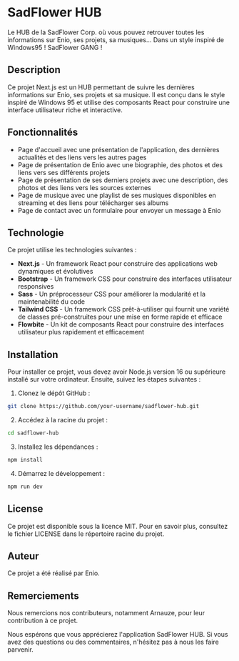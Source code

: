 # SadFlower HUB

Le HUB de la SadFlower Corp. où vous pouvez retrouver toutes les informations sur Enio, ses projets, sa musiques... Dans un style inspiré de Windows95 ! SadFlower GANG !

## Description

Ce projet Next.js est un HUB permettant de suivre les dernières informations sur Enio, ses projets et sa musique. Il est conçu dans le style inspiré de Windows 95 et utilise des composants React pour construire une interface utilisateur riche et interactive.

## Fonctionnalités

- Page d'accueil avec une présentation de l'application, des dernières actualités et des liens vers les autres pages
- Page de présentation de Enio avec une biographie, des photos et des liens vers ses différents projets
- Page de présentation de ses derniers projets avec une description, des photos et des liens vers les sources externes
- Page de musique avec une playlist de ses musiques disponibles en streaming et des liens pour télécharger ses albums
- Page de contact avec un formulaire pour envoyer un message à Enio

## Technologie

Ce projet utilise les technologies suivantes :

- **Next.js** - Un framework React pour construire des applications web dynamiques et évolutives
- **Bootstrap** - Un framework CSS pour construire des interfaces utilisateur responsives
- **Sass** - Un préprocesseur CSS pour améliorer la modularité et la maintenabilité du code
- **Tailwind CSS** - Un framework CSS prêt-à-utiliser qui fournit une variété de classes pré-construites pour une mise en forme rapide et efficace
- **Flowbite** - Un kit de composants React pour construire des interfaces utilisateur plus rapidement et efficacement

## Installation

Pour installer ce projet, vous devez avoir Node.js version 16 ou supérieure installé sur votre ordinateur. Ensuite, suivez les étapes suivantes :

1. Clonez le dépôt GitHub :

```bash
git clone https://github.com/your-username/sadflower-hub.git
```

2. Accédez à la racine du projet :

```bash
cd sadflower-hub
```

3. Installez les dépendances :

```bash
npm install
```

4. Démarrez le développement :

```bash
npm run dev
```

## License

Ce projet est disponible sous la licence MIT. Pour en savoir plus, consultez le fichier LICENSE dans le répertoire racine du projet.

## Auteur

Ce projet a été réalisé par Enio.

## Remerciements

Nous remercions nos contributeurs, notamment Arnauze, pour leur contribution à ce projet.

Nous espérons que vous apprécierez l'application SadFlower HUB. Si vous avez des questions ou des commentaires, n'hésitez pas à nous les faire parvenir.
